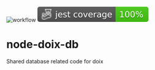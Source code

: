 ![workflow](https://github.com/do-/node-doix-db/actions/workflows/main.yml/badge.svg)
![Jest coverage](./badges/coverage-jest%20coverage.svg)

# node-doix-db
Shared database related code for doix
